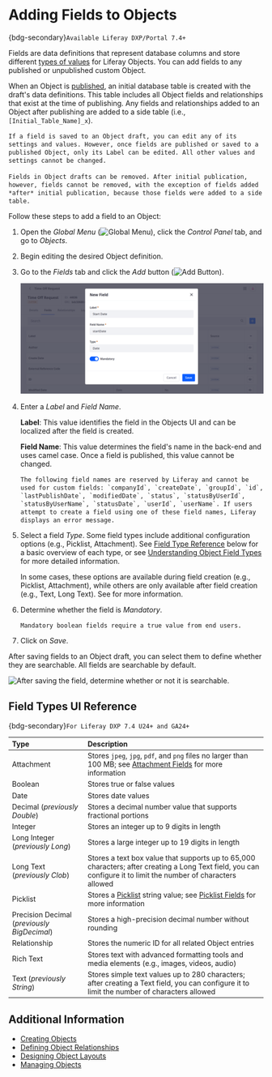 # Adding Fields to Objects

{bdg-secondary}`Available Liferay DXP/Portal 7.4+`

Fields are data definitions that represent database columns and store different [types of values](#field-types-ui-reference) for Liferay Objects. You can add fields to any published or unpublished custom Object. <!--TASK: swap last sentence once system Objects are supported. "You can add fields to any published or unpublished Object, including both system and custom Objects."-->

When an Object is [published](./creating-objects.md#publishing-object-drafts), an initial database table is created with the draft's data definitions. This table includes all Object fields and relationships that exist at the time of publishing. Any fields and relationships added to an Object after publishing are added to a side table (i.e., `[Initial_Table_Name]_x`).

```{important}
If a field is saved to an Object draft, you can edit any of its settings and values. However, once fields are published or saved to a published Object, only its Label can be edited. All other values and settings cannot be changed. 

Fields in Object drafts can be removed. After initial publication, however, fields cannot be removed, with the exception of fields added *after* initial publication, because those fields were added to a side table.
```

Follow these steps to add a field to an Object:

1. Open the *Global Menu* (![Global Menu](../../../images/icon-applications-menu.png)), click the *Control Panel* tab, and go to *Objects*.

1. Begin editing the desired Object definition.

1. Go to the *Fields* tab and click the *Add* button (![Add Button](../../../images/icon-add.png)).

   ![In the Fields tab, click the Add button and enter the required details.](./adding-fields-to-objects/images/01.png)

1. Enter a *Label* and *Field Name*.

   **Label**: This value identifies the field in the Objects UI and can be localized after the field is created.

   **Field Name**: This value determines the field's name in the back-end and uses camel case. Once a field is published, this value cannot be changed.

   ```{important}
   The following field names are reserved by Liferay and cannot be used for custom fields: `companyId`, `createDate`, `groupId`, `id`, `lastPublishDate`, `modifiedDate`, `status`, `statusByUserId`, `statusByUserName`, `statusDate`, `userId`, `userName`. If users attempt to create a field using one of these field names, Liferay displays an error message.
   ```

1. Select a field *Type*. Some field types include additional configuration options (e.g., Picklist, Attachment). See [Field Type Reference](#field-types-ui-reference) below for a basic overview of each type, or see [Understanding Object Field Types](../understanding-object-field-types.md) for more detailed information.

   In some cases, these options are available during field creation (e.g., Picklist, Attachment), while others are only available after field creation (e.g., Text, Long Text). See  for more information.

1. Determine whether the field is *Mandatory*.

   ```{note}
   Mandatory boolean fields require a true value from end users.
   ```

1. Click on *Save*.

After saving fields to an Object draft, you can select them to define whether they are searchable. All fields are searchable by default.

![After saving the field, determine whether or not it is searchable.](./adding-fields-to-objects/images/02.png)

## Field Types UI Reference

{bdg-secondary}`For Liferay DXP 7.4 U24+ and GA24+`

| Type | Description |
| :--- | :--- |
| Attachment | Stores `jpeg`, `jpg`, `pdf`, and `png` files no larger than 100 MB; see [Attachment Fields](../understanding-object-field-types.md#attachment) for more information |
| Boolean | Stores true or false values |
| Date | Stores date values |
| Decimal (*previously Double*) | Stores a decimal number value that supports fractional portions |
| Integer | Stores an integer up to 9 digits in length |
| Long Integer (*previously Long*) | Stores a large integer up to 19 digits in length |
| Long Text (*previously Clob*) | Stores a text box value that supports up to 65,000 characters; after creating a Long Text field, you can configure it to limit the number of characters allowed |
| Picklist | Stores a [Picklist](../picklists.md) string value; see [Picklist Fields](../understanding-object-field-types.md#picklist) for more information |
| Precision Decimal (*previously BigDecimal*) | Stores a high-precision decimal number without rounding |
| Relationship | Stores the numeric ID for all related Object entries |
| Rich Text | Stores text with advanced formatting tools and media elements (e.g., images, videos, audio) |
| Text (*previously String*) | Stores simple text values up to 280 characters; after creating a Text field, you can configure it to limit the number of characters allowed |

## Additional Information

* [Creating Objects](./creating-objects.md)
* [Defining Object Relationships](./defining-object-relationships.md)
* [Designing Object Layouts](./designing-object-layouts.md)
* [Managing Objects](./managing-objects.md)
